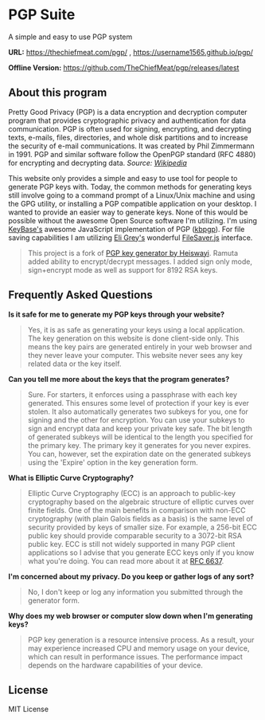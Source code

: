 # PGP Suite

A simple and easy to use PGP system

**URL:** https://thechiefmeat.com/pgp/ , https://username1565.github.io/pgp/

**Offline Version:** https://github.com/TheChiefMeat/pgp/releases/latest

## About this program

Pretty Good Privacy (PGP) is a data encryption and decryption computer program that provides cryptographic privacy and 
authentication for data communication. PGP is often used for signing, encrypting, and decrypting texts, e-mails, files, 
directories, and whole disk partitions and to increase the security of e-mail communications. It was created by Phil 
Zimmermann in 1991. PGP and similar software follow the OpenPGP standard (RFC 4880) for encrypting and decrypting data. 
_Source: [Wikipedia](https://en.wikipedia.org/wiki/Pretty_Good_Privacy)_

This website only provides a simple and easy to use tool for people to generate PGP keys with. Today, the common 
methods for generating keys still involve going to a command prompt of a Linux/Unix machine and using the GPG utility, 
or installing a PGP compatible application on your desktop. I wanted to provide an easier way to generate keys. None 
of this would be possible without the awesome Open Source software I'm utilizing. I'm 
using [KeyBase's](https://keybase.io/) awesome JavaScript implementation of 
PGP ([kbpgp](https://github.com/keybase/kbpgp)). For file saving capabilities I am 
utilizing [Eli Grey's](https://github.com/eligrey) wonderful [FileSaver.js](https://github.com/eligrey/FileSaver.js/) 
interface.

> This project is a fork of [PGP key generator by Heiswayi](https://github.com/heiswayi/pgp/). Ramuta added ability to 
encrypt/decrypt messages. I added sign only mode, sign+encrypt mode as well as support for 8192 RSA keys.

## Frequently Asked Questions

**Is it safe for me to generate my PGP keys through your website?**

> Yes, it is as safe as generating your keys using a local application. The key generation on this website is done client-side only. This means the key pairs are generated entirely in your web browser and they never leave your computer. This website never sees any key related data or the key itself.

**Can you tell me more about the keys that the program generates?**

> Sure. For starters, it enforces using a passphrase with each key generated. This ensures some level of protection if your key is ever stolen. It also automatically generates two subkeys for you, one for signing and the other for encryption. You can use your subkeys to sign and encrypt data and keep your private key safe. The bit length of generated subkeys will be identical to the length you specified for the primary key. The primary key it generates for you never expires. You can, however, set the expiration date on the generated subkeys using the 'Expire' option in the key generation form.

**What is Elliptic Curve Cryptography?**

> Elliptic Curve Cryptography (ECC) is an approach to public-key cryptography based on the algebraic structure of elliptic curves over finite fields. One of the main benefits in comparison with non-ECC cryptography (with plain Galois fields as a basis) is the same level of security provided by keys of smaller size. For example, a 256-bit ECC public key should provide comparable security to a 3072-bit RSA public key. ECC is still not widely supported in many PGP client applications so I advise that you generate ECC keys only if you know what you're doing. You can read more about it at [RFC 6637](http://tools.ietf.org/html/rfc6637).

**I'm concerned about my privacy. Do you keep or gather logs of any sort?**

> No, I don't keep or log any information you submitted through the generator form.

**Why does my web browser or computer slow down when I'm generating keys?**

> PGP key generation is a resource intensive process. As a result, your may experience increased CPU and memory usage on your device, which can result in performance issues. The performance impact depends on the hardware capabilities of your device.

## License

MIT License
